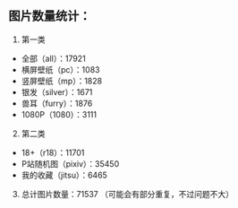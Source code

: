 ## 图片数量统计：
1. 第一类

* 全部（all）：17921
* 横屏壁纸（pc）：1083
* 竖屏壁纸（mp）：1828
* 银发（silver）：1671
* 兽耳（furry）：1876
* 1080P（1080）：3111

2. 第二类

* 18+（r18）：11701
* P站随机图（pixiv）：35450
* 我的收藏（jitsu）：6465

3. 总计图片数量：71537
（可能会有部分重复，不过问题不大）
